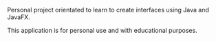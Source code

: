 Personal project orientated to learn to create interfaces using Java and JavaFX. 

This application is for personal use and with educational purposes.
